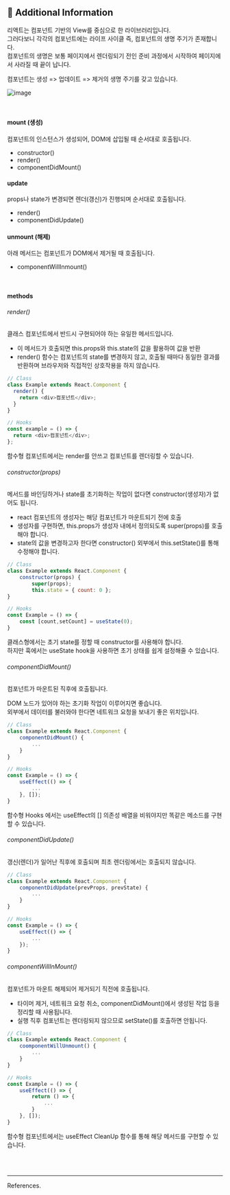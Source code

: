 ## 🧐 Additional Information

리액트는 컴포넌트 기반의 View를 중심으로 한 라이브러리입니다. <br />
그러다보니 각각의 컴포넌트에는 라이프 사이클 즉, 컴포넌트의 생명 주기가 존재합니다. <br />
컴포넌트의 생명은 보통 페이지에서 렌더링되기 전인 준비 과정에서 시작하여 페이지에서 사라질 때 끝이 납니다.

컴포넌트는 생성 => 업데이트 => 제거의 생명 주기를 갖고 있습니다.

![image](https://github.com/user-attachments/assets/d1253d18-3a75-4e2a-b5b7-62c8887835bf)

<br />

#### mount (생성)

컴포넌트의 인스턴스가 생성되어, DOM에 삽입될 때 순서대로 호출됩니다.

- constructor()
- render()
- componentDidMount()

#### update

props나 state가 변경되면 렌더(갱신)가 진행되며 순서대로 호출됩니다.

- render()
- componentDidUpdate()

#### unmount (해제)

아래 메서드는 컴포넌트가 DOM에서 제거될 때 호출됩니다.

- componentWillInmount()

<br />

#### methods

###### render()

클래스 컴포넌트에서 반드시 구현되어야 하는 유일한 메서드입니다.

- 이 메서드가 호출되면 this.props와 this.state의 값을 활용하여 값을 반환
- render() 함수는 컴포넌트의 state를 변경하지 않고, 호출될 때마다 동일한 결과를 반환하며 브라우저와 직접적인 상호작용을 하지 않습니다.

```js
// Class
class Example extends React.Component {
  render() {
    return <div>컴포넌트</div>;
  }
}

// Hooks
const example = () => {
  return <div>컴포넌트</div>;
};
```

함수형 컴포넌트에서는 render를 안쓰고 컴포넌트를 렌더링할 수 있습니다.

###### constructor(props)

메서드를 바인딩하거나 state를 초기화하는 작업이 없다면 constructor(생성자)가 없어도 됩니다.

- react 컴포넌트의 생성자는 해당 컴포넌트가 마운트되기 전에 호출
- 생성자를 구현하면, this.props가 생성자 내에서 정의되도록 super(props)를 호출해야 합니다.
- state의 값을 변경하고자 한다면 constructor() 외부에서 this.setState()를 통해 수정해야 합니다.

```js
// Class
class Example extends React.Component {
    constructor(props) {
        super(props);
        this.state = { count: 0 };
}

// Hooks
const Example = () => {
    const [count,setCount] = useState(0);
}
```

클래스형에서는 초기 state를 정할 때 constructor를 사용해야 합니다. <br />
하지만 훅에서는 useState hook을 사용하면 초기 상태를 쉽게 설정해줄 수 있습니다.

###### componentDidMount()

컴포넌트가 마운트된 직후에 호출됩니다.

DOM 노드가 있어야 하는 초기화 작업이 이루어지면 좋습니다. <br />
외부에서 데이터를 불러와야 한다면 네트워크 요청을 보내기 좋은 위치입니다.

```js
// Class
class Example extends React.Component {
    componentDidMount() {
        ...
    }
}

// Hooks
const Example = () => {
    useEffect(() => {
        ...
    }, []);
}
```

함수형 Hooks 에서는 useEffect의 [] 의존성 배열을 비워야지만 똑같은 메소드를 구현할 수 있습니다.

###### componentDidUpdate()

갱신(렌더)가 일어난 직후에 호출되며 최초 렌더링에서는 호출되지 않습니다.

```js
// Class
class Example extends React.Component {
    componentDidUpdate(prevProps, prevState) {
        ...
    }
}

// Hooks
const Example = () => {
    useEffect(() => {
        ...
    });
}
```

###### componentWillInMount()

컴포넌트가 마운트 해제되어 제거되기 직전에 호출됩니다.

- 타이머 제거, 네트워크 요청 취소, componentDidMount()에서 생성된 작업 등을 정리할 때 사용됩니다.
- 실행 직후 컴포넌트는 렌더링되지 않으므로 setState()를 호출하면 안됩니다.

```js
// Class
class Example extends React.Component {
    coomponentWillUnmount() {
        ...
    }
}

// Hooks
const Example = () => {
    useEffect(() => {
        return () => {
            ...
        }
    }, []);
}
```

함수형 컴포넌트에서는 useEffect CleanUp 함수를 통해 해당 메서드를 구현할 수 있습니다.

<br />
<br />
<hr />

References.
